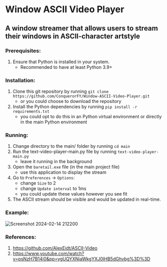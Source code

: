 # Window ASCII Video Player
## A window streamer that allows users to stream their windows in ASCII-character artstyle

### Prerequisites:
1. Ensure that Python is installed in your system.
   - Recommended to have at least Python 3.9+

### Installation:
1. Clone this git repository by running `git clone https://github.com/ConquerorFY/Window-ASCII-Video-Player.git`
   - or you could choose to download the repository
2.  Install the Python dependencies by running `pip install -r requirements.txt`
    - you could opt to do this in an Python virtual environment or directly in the main Python environment
  
### Running:
1.  Change directory to the main/ folder by running `cd main`
2.  Run the text-video-player-main.py file by running `text-video-player-main.py`
    - leave it running in the background
4.  Open the `baretail.exe` file (in the main project file)
    - use this application to display the stream
5.  Go to `Preferences` -> `Options`:
    - change `Size` to 2
    - change `Update interval` to 1ms
    - you could update these values however you see fit
6. The ASCII stream should be visible and would be updated in real-time.

### Example:
![Screenshot 2024-02-14 212200](https://github.com/ConquerorFY/Window-ASCII-Video-Player/assets/47184257/bc87dca0-d56c-4eac-be71-03ae815cd454)

### References:
1. https://github.com/AlexEidt/ASCII-Video
2. https://www.youtube.com/watch?v=psNzH7B14i0&pp=ygUQYXNjaWkgYXJ0IHB5dGhvbg%3D%3D

